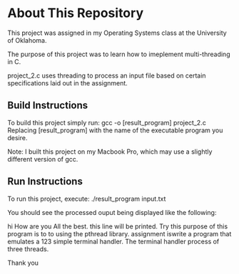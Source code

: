 About This Repository
=====================
This project was assigned in my Operating Systems class at the University of Oklahoma.

The purpose of this project was to learn how to imeplement multi-threading in C.

project_2.c uses threading to process an input file based on certain specifications laid out in the assignment.

Build Instructions
------------------
To build this project simply run: gcc -o [result_program] project_2.c Replacing [result_program] with the name of the executable program you desire.

Note: I built this project on my Macbook Pro, which may use a slightly different version of gcc.

Run Instructions
----------------
To run this project, execute: ./result_program input.txt

You should see the processed ouput being displayed like the following:

hi
How are you
All the best.
this line will be printed.
Try this purpose of this program is to
to
using the pthread library.
assignment iswrite a program that emulates a 123 simple terminal handler.
The terminal handler process  of three threads.



Thank you